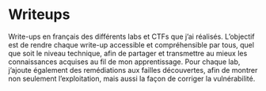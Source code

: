 # Writeups
Write-ups en français des différents labs et CTFs que j’ai réalisés.
L’objectif est de rendre chaque write-up accessible et compréhensible par tous, quel que soit le niveau technique, afin de partager et transmettre au mieux les connaissances acquises au fil de mon apprentissage.
Pour chaque lab, j’ajoute également des remédiations aux failles découvertes, afin de montrer non seulement l’exploitation, mais aussi la façon de corriger la vulnérabilité.
